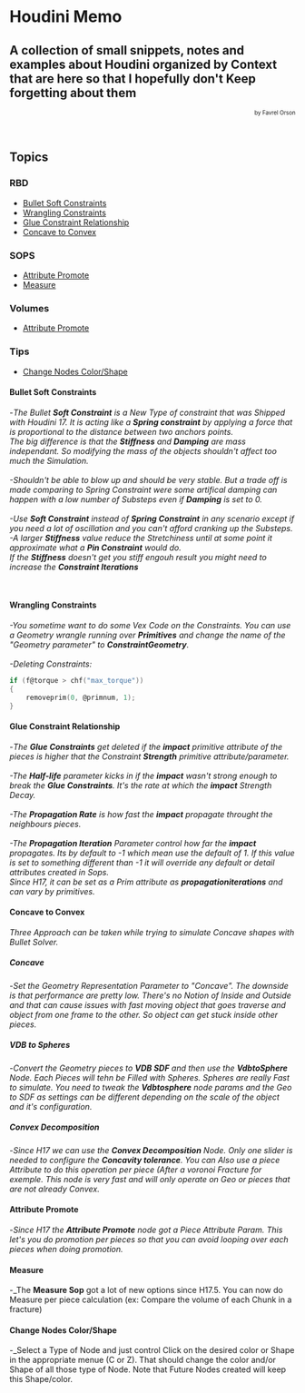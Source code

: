 # Houdini Memo
## A collection of small snippets, notes and examples about Houdini organized by Context that are here so that I hopefully don't Keep forgetting about them 
<p align="right"><small><sup>by Favrel Orson</sup></small></p>

<br>

## Topics
### RBD
* [Bullet Soft Constraints](#bullet-soft-constraints)
* [Wrangling Constraints](#wrangling-constraints)
* [Glue Constraint Relationship](#glue-constraint-relationship)
* [Concave to Convex](#concave-to-convex)

### SOPS
* [Attribute Promote](#attribute-promote)
* [Measure](#measure)

### Volumes
* [Attribute Promote](#attribute-promote)

### Tips
* [Change Nodes Color/Shape](#change-nodes-color-/-shape)




#### Bullet Soft Constraints
-_The Bullet **Soft Constraint** is a New Type of constraint that was Shipped with Houdini 17.
It is acting like a **Spring constraint** by applying a force that is proportional to the distance between two anchors points.\
The big difference is that the **Stiffness** and **Damping** are mass independant. So modifying the mass of the objects shouldn't affect too much the Simulation.\
<br>
-Shouldn't be able to blow up and should be very stable. But a trade off is made comparing to *Spring Constraint* were some artifical damping can happen with a low number of Substeps even if **Damping** is set to 0.\
<br>
-Use **Soft Constraint** instead of **Spring Constraint** in any scenario except if you need a lot of oscillation and you can't afford cranking up the Substeps.
<br>
-A larger **Stiffness** value reduce the Stretchiness  until at some point it approximate what a **Pin Constraint** would do.\
If the **Stiffness** doesn't get you stiff engouh result you might need to increase the **Constraint Iterations**_

<br>

#### Wrangling Constraints
_-You sometime want to do some Vex Code on the Constraints. You can use a Geometry wrangle running over **Primitives** and change the name of the "Geometry parameter" to  **ConstraintGeometry**.\
<br>
-Deleting Constraints:_
```C
if (f@torque > chf("max_torque"))
{
    removeprim(0, @primnum, 1);
}
```

#### Glue Constraint Relationship

-_The **Glue Constraints** get deleted if the **impact** primitive attribute of the pieces is higher that the Constraint **Strength** primitive attribute/parameter.\
<br>
-The **Half-life** parameter kicks in if the **impact** wasn't strong enough to break the **Glue Constraints**. It's the rate at which the **impact** Strength Decay.\
<br>
-The **Propagation Rate** is how fast the **impact** propagate throught the neighbours pieces.\
<br>
-The **Propagation Iteration** Parameter control how far the **impact** propagates.
Its by default to -1 which mean use the default of 1. If this value is set to something different than -1 it will override any default or detail attributes created in Sops.\
Since H17, it can be set as a Prim attribute as **propagationiterations** and can vary by primitives._

#### Concave to Convex

_Three Approach can be taken while trying to simulate Concave shapes with Bullet Solver._

##### Concave
-_Set the Geometry Representation Parameter to "Concave". The downside is that performance are pretty low. There's no Notion of Inside and Outside and that can cause issues with fast moving object that goes traverse and object from one frame to the other. So object can get stuck inside other pieces._

##### VDB to Spheres
-_Convert the Geometry pieces to **VDB SDF** and then use the **VdbtoSphere** Node. Each Pieces will tehn be Filled with Spheres. Spheres are really Fast to simulate. You need to tweak the **Vdbtosphere** node params and the Geo to SDF as settings can be different depending on the scale of the object and it's configuration._

##### Convex Decomposition
-_Since H17 we can use the **Convex Decomposition** Node. Only one slider is needed to configure the **Concavity tolerance**. You can Also use a piece Attribute to do this operation per piece (After a voronoi Fracture for exemple. This node is very fast and will only operate on Geo or pieces that are not already Convex._

#### Attribute Promote
-_Since H17 the **Attribute Promote** node got a Piece Attribute Param. This let's you do promotion per pieces so that you can avoid looping over each pieces when doing promotion._

#### Measure 
-_The **Measure Sop** got a lot of new options since H17.5. You can now do Measure per piece calculation (ex: Compare the volume of each Chunk in a fracture)


#### Change Nodes Color/Shape
-_Select a Type of Node and just control Click on the desired color or Shape in the appropriate menue (C or Z). That should change the color and/or Shape of all those type of Node. Note that Future Nodes created will keep this Shape/color.
